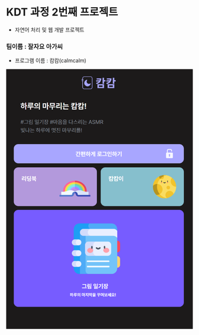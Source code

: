 # KDT 과정 2번째 프로젝트 
* 자연어 처리 및 웹 개발 프로젝트

### 팀이름 : 잘자요 아가씨
* 프로그램 이름 : 캄캄(calmcalm)

<img src="./img/메인페이지.png">
